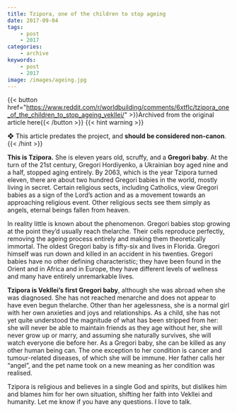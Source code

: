 ```yaml
---
title: Tzipora, one of the children to stop ageing
date: 2017-09-04
tags:
    - post
    - 2017
categories:
    - archive
keywords:
    - post
    - 2017
image: /images/ageing.jpg
---
```

{{< button href="https://www.reddit.com/r/worldbuilding/comments/6xtflc/tzipora_one_of_the_children_to_stop_ageing_vekllei/" >}}Archived from the original article here{{< /button >}}
{{< hint warning >}}

❖ This article predates the project, and **should be considered non-canon**.
{{< /hint >}}

**This is Tzipora.** She is eleven years old, scruffy, and a **Gregori baby**. At the turn of the 21st century, Gregori Hordiyenko, a Ukrainian boy aged nine and a half, stopped aging entirely. By 2063, which is the year Tzipora turned eleven, there are about two hundred Gregori babies in the world, mostly living in secret. Certain religious sects, including Catholics, view Gregori babies as a sign of the Lord’s action and as a movement towards an approaching religious event. Other religious sects see them simply as angels, eternal beings fallen from heaven.

In reality little is known about the phenomenon. Gregori babies stop growing at the point they’d usually reach thelarche. Their cells reproduce perfectly, removing the ageing process entirely and making them theoretically immortal. The oldest Gregori baby is fifty-six and lives in Florida. Gregori himself was run down and killed in an accident in his twenties. Gregori babies have no other defining characteristic; they have been found in the Orient and in Africa and in Europe, they have different levels of wellness and many have entirely unremarkable lives.

**Tzipora is Vekllei’s first Gregori baby**, although she was abroad when she was diagnosed. She has not reached menarche and does not appear to have even begun thelarche. Other than her agelessness, she is a normal girl with her own anxieties and joys and relationships. As a child, she has not yet quite understood the magnitude of what has been stripped from her: she will never be able to maintain friends as they age without her, she will never grow up or marry, and assuming she naturally survives, she will watch everyone die before her. As a Gregori baby, she can be killed as any other human being can. The one exception to her condition is cancer and tumour-related diseases, of which she will be immune.
Her father calls her “angel”, and the pet name took on a new meaning as her condition was realised.

 Tzipora is religious and believes in a single God and spirits, but dislikes him and blames him for her own situation, shifting her faith into Vekllei and humanity.
Let me know if you have any questions. I love to talk.
